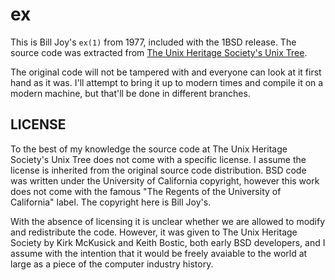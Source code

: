 # ex

This is Bill Joy's `ex(1)` from 1977, included with the 1BSD release.  The
source code was extracted from [The Unix Heritage Society's Unix Tree](http://minnie.tuhs.org/cgi-bin/utree.pl?file=1BSD).

The original code will not be tampered with and everyone can look at it first hand as it was.  I'll attempt to bring it up to modern times and compile it on a modern machine, but that'll be done in different branches.

## LICENSE

To the best of my knowledge the source code at The Unix Heritage Society's Unix
Tree does not come with a specific license.  I assume the license is inherited from the
original source code distribution.  BSD code was written under the University of
California copyright, however this work does not come with the famous
"The Regents of the University of California" label.  The copyright here is Bill Joy's.

With the absence of licensing it is unclear whether we are allowed to modify and
redistribute the code.  However, it was given to The Unix Heritage Society by
Kirk McKusick and Keith Bostic, both early BSD developers, and I assume with the
intention that it would be freely avaiable to the world at large as a piece of the computer industry history. 